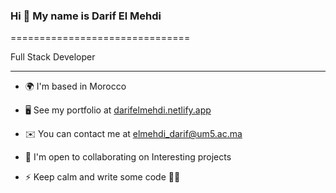 ### Hi 👋 My name is Darif El Mehdi

===============================

Full Stack Developer

--------------------

* 🌍  I'm based in Morocco

* 🖥️  See my portfolio at [darifelmehdi.netlify.app](http://darifelmehdi.netlify.app/)

* ✉️  You can contact me at [elmehdi\_darif@um5.ac.ma](mailto:elmehdi_darif@um5.ac.ma)

* 🤝  I'm open to collaborating on Interesting projects

* ⚡  Keep calm and write some code 👨‍💻

<!--
**DarifElmehdi/DarifElmehdi** is a ✨ _special_ ✨ repository because its `README.md` (this file) appears on your GitHub profile.

Here are some ideas to get you started:

- 🔭 I’m currently working on ...
- 🌱 I’m currently learning ...
- 👯 I’m looking to collaborate on ...
- 🤔 I’m looking for help with ...
- 💬 Ask me about ...
- 📫 How to reach me: ...
- 😄 Pronouns: ...
- ⚡ Fun fact: ...
-->
